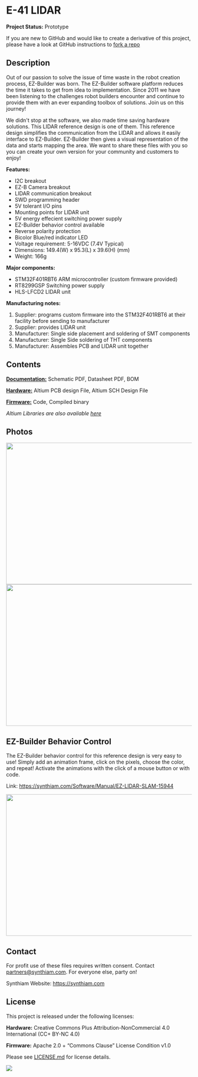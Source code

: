 # E-41 LIDAR

**Project Status:** Prototype

If you are new to GitHub and would like to create a derivative of this project, please have a look at GitHub instructions to [fork a repo](https://help.github.com/en/articles/fork-a-repo)

## Description

Out of our passion to solve the issue of time waste in the robot creation process, EZ-Builder was born. The EZ-Builder software platform reduces the time it takes to get from idea to implementation. Since 2011 we have been listening to the challenges robot builders encounter and continue to provide them with an ever expanding toolbox of solutions. Join us on this journey!

We didn't stop at the software, we also made time saving hardware solutions. This LIDAR reference design is one of them. This reference design simplifies the communication from the LIDAR and allows it easily interface to EZ-Builder. EZ-Builder then gives a visual representation of the data and starts mapping the area. We want to share these files with you so you can create your own version for your community and customers to enjoy!

**Features:**
- I2C breakout
- EZ-B Camera breakout
- LIDAR communication breakout
- SWD programming header
- 5V tolerant I/O pins
- Mounting points for LIDAR unit
- 5V energy effecient switching power supply
- EZ-Builder behavior control available
- Reverse polarity protection
- Bicolor Blue/red indicator LED
- Voltage requirement: 5-16VDC (7.4V Typical)
- Dimensions: 149.4(W) x 95.3(L) x 39.6(H) (mm)
- Weight: 166g

**Major components:** 
- STM32F401RBT6 ARM microcontroller (custom firmware provided)
- RT8299GSP Switching power supply 
- HLS-LFCD2 LIDAR unit

**Manufacturing notes:** 
1. Supplier: programs custom firmware into the STM32F401RBT6 at their facility before sending to manufacturer
2. Supplier: provides LIDAR unit
3. Manufacturer: Single side placement and soldering of SMT components
4. Manufacturer: Single Side soldering of THT components
5. Manufacturer: Assembles PCB and LIDAR unit together

## Contents

[**Documentation:**](https://github.com/synthiam/E-41_LIDAR/tree/master/E-41%20Documentation) Schematic PDF, Datasheet PDF, BOM

[**Hardware:**](https://github.com/synthiam/E-41_LIDAR/tree/master/E-41%20Hardware) Altium PCB design File, Altium SCH Design File

[**Firmware:**](https://github.com/synthiam/E-41_LIDAR/tree/master/E-41%20Firmware) Code, Compiled binary

*Altium Libraries are also available <a href="https://github.com/synthiam/Synthiam_Altium_Librairies">here</a>*

## Photos

<p align="left">
<img src="https://live.staticflickr.com/65535/40778036183_b00cbc3a88_k.jpg" width="683" height="383">
<img src="https://live.staticflickr.com/65535/32801179637_d0344c3f3b_k.jpg" width="683" height="383"></p>

## EZ-Builder Behavior Control

The EZ-Builder behavior control for this reference design is very easy to use! Simply add an animation frame, click on the pixels, choose the color, and repeat! Activate the animations with the click of a mouse button or with code. 

Link: https://synthiam.com/Software/Manual/EZ-LIDAR-SLAM-15944

<a href="https://synthiam.com/Software/Manual/EZ-LIDAR-SLAM-15944"><img src="E-41 Control.gif" width="683" height="383"></a>

## Contact

For profit use of these files requires written consent. Contact partners@synthiam.com. For everyone else, party on!

Synthiam Website: https://synthiam.com

## License

This project is released under the following licenses:

**Hardware:** Creative Commons Plus Attribution-NonCommercial 4.0 International (CC+ BY-NC 4.0)

**Firmware:** Apache 2.0 + “Commons Clause” License Condition v1.0

Please see [LICENSE.md](https://github.com/synthiam/E-41_LIDAR/blob/master/LICENSE.md) for license details.

<a href="https://synthiam.com"><img src="https://live.staticflickr.com/65535/47791527651_358dffb302_m.jpg"></a>
